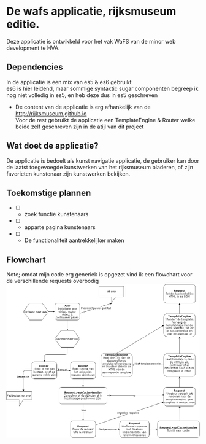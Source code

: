 # De wafs applicatie, rijksmuseum editie.
Deze applicatie is ontwikkeld voor het vak WaFS van de minor web development te HVA.

## Dependencies
In de applicatie is een mix van es5 & es6 gebruikt  
es6 is hier leidend, maar sommige syntaxtic sugar componenten begreep ik nog niet volledig in es5, en heb deze dus in es5 geschreven  
  
* De content van de applicatie is erg afhankelijk van de http://rijksmuseum.github.io  
Voor de rest gebruikt de applicatie een TemplateEngine & Router welke beide zelf geschreven zijn in de atijl van dit project  

## Wat doet de applicatie?
De applicatie is bedoelt als kunst navigatie applicatie, de gebruiker kan door de laatst toegevoegde kunstwerken van het rijksmuseum bladeren, of zijn favorieten kunstenaar zijn kunstwerken bekijken.  

## Toekomstige plannen
- [ ] - zoek functie kunstenaars
- [ ] - apparte pagina kunstenaars 
- [ ] - De functionaliteit aantrekkelijker maken

## Flowchart
Note; omdat mijn code erg generiek is opgezet vind ik een flowchart voor de verschillende requests overbodig
![alt text][logo]

[logo]: https://github.com/Cascuna/wafs/blob/master/app/static/img/flowchart-wafs.png "Logo Title Text 2"
